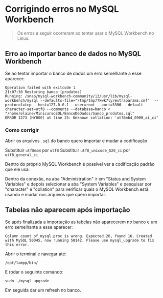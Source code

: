 # Corrigindo erros no MySQL Workbench

> Os erros a seguir ocorreram ao tentar usar o MySQL Workbench no Linux.

## Erro ao importar banco de dados no MySQL Workbench

Se ao tentar importar o banco de dados um erro semelhante a esse aparecer:

```
Operation failed with exitcode 1
21:07:30 Restoring banco (produtos)
Running: /snap/mysql-workbench-community/12/usr/lib/mysql-workbench/mysql --defaults-file="/tmp/tmp77kwk7ly/extraparams.cnf"  --protocol=tcp --host=127.0.0.1 --user=root --port=3306 --default-character-set=utf8 --comments --database=banco < "/home/elaine/MinicursoSQL/BancoDeDados/banco_produtos.sql"
ERROR 1273 (HY000) at line 25: Unknown collation: 'utf8mb4_0900_ai_ci'
```
### Como corrigir

Abrir os arquivos `.sql` do banco quero importar e mudar a codificação 

Substituir	`utf8mb4` por `utf8`
Substituir	`utf8_unicode_520_ci` por `utf8_general_ci`

Dentro do próprio MySQL Workbench é possível ver a codificação padrão que ele usa.

Dentro da conexão, na aba "Administration" ir em "Status and System Variables" e depois selecionar a aba "System Variables" e pesquisar por "character" e "collation" para verificar quais o MySQL Workbench está usando e mudar nos arquivos que quero importar.

## Tabelas não aparecem após importação
Se após finalizada a importação as tabelas não aparecerem no banco e um erro semelhante a esse aparecer: 

```
Column count of mysql.proc is wrong. Expected 20, found 16. Created with MySQL 50045, now running 50142. Please use mysql_upgrade to fix this error.
```
Abrir o terminal e navegar até:

`/opt/lampp/bin/`

E rodar o seguinte comando:

`sudo ./mysql_upgrade`

Em seguida dar um refresh no banco.